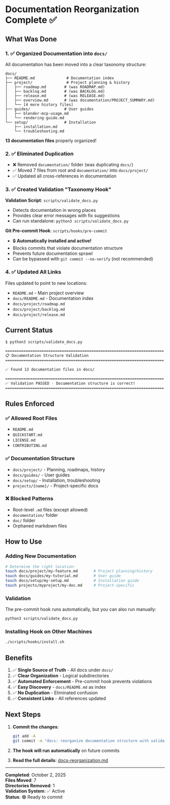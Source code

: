 # Documentation Reorganization Complete ✅

## What Was Done

### 1. ✅ Organized Documentation into `docs/`

All documentation has been moved into a clear taxonomy structure:

```
docs/
├── README.md              # Documentation index
├── project/               # Project planning & history
│   ├── roadmap.md        # (was ROADMAP.md)
│   ├── backlog.md        # (was BACKLOG.md)
│   ├── release.md        # (was RELEASE.md)
│   ├── overview.md       # (was documentation/PROJECT_SUMMARY.md)
│   └── [4 more history files]
├── guides/               # User guides
│   ├── blender-mcp-usage.md
│   └── rendering-guide.md
└── setup/                # Installation
    ├── installation.md
    └── troubleshooting.md
```

**13 documentation files** properly organized!

### 2. ✅ Eliminated Duplication

- ❌ Removed `documentation/` folder (was duplicating `docs/`)
- ✅ Moved 7 files from root and `documentation/` into `docs/project/`
- ✅ Updated all cross-references in documentation

### 3. ✅ Created Validation "Taxonomy Hook"

**Validation Script**: `scripts/validate_docs.py`
- Detects documentation in wrong places
- Provides clear error messages with fix suggestions
- Can run standalone: `python3 scripts/validate_docs.py`

**Git Pre-commit Hook**: `scripts/hooks/pre-commit`
- 🔒 **Automatically installed and active!**
- Blocks commits that violate documentation structure
- Prevents future documentation sprawl
- Can be bypassed with `git commit --no-verify` (not recommended)

### 4. ✅ Updated All Links

Files updated to point to new locations:
- `README.md` - Main project overview
- `docs/README.md` - Documentation index
- `docs/project/roadmap.md`
- `docs/project/backlog.md`
- `docs/project/release.md`

## Current Status

```bash
$ python3 scripts/validate_docs.py

======================================================================
📋 Documentation Structure Validation
======================================================================

✅ Found 13 documentation files in docs/

======================================================================
✅ Validation PASSED - Documentation structure is correct!
======================================================================
```

## Rules Enforced

### ✅ Allowed Root Files
- `README.md`
- `QUICKSTART.md`
- `LICENSE.md`
- `CONTRIBUTING.md`

### ✅ Documentation Structure
- `docs/project/` - Planning, roadmaps, history
- `docs/guides/` - User guides
- `docs/setup/` - Installation, troubleshooting
- `projects/{name}/` - Project-specific docs

### ❌ Blocked Patterns
- Root-level `.md` files (except allowed)
- `documentation/` folder
- `doc/` folder
- Orphaned markdown files

## How to Use

### Adding New Documentation

```bash
# Determine the right location:
touch docs/project/my-feature.md       # Project planning/history
touch docs/guides/my-tutorial.md       # User guide
touch docs/setup/my-setup.md           # Installation guide
touch projects/myproject/my-doc.md     # Project-specific
```

### Validation

The pre-commit hook runs automatically, but you can also run manually:

```bash
python3 scripts/validate_docs.py
```

### Installing Hook on Other Machines

```bash
./scripts/hooks/install.sh
```

## Benefits

1. ✅ **Single Source of Truth** - All docs under `docs/`
2. ✅ **Clear Organization** - Logical subdirectories
3. ✅ **Automated Enforcement** - Pre-commit hook prevents violations
4. ✅ **Easy Discovery** - `docs/README.md` as index
5. ✅ **No Duplication** - Eliminated confusion
6. ✅ **Consistent Links** - All references updated

## Next Steps

1. **Commit the changes**:
   ```bash
   git add -A
   git commit -m "docs: reorganize documentation structure with validation hook"
   ```

2. **The hook will run automatically** on future commits

3. **Read the full details**: [docs-reorganization.md](docs-reorganization.md)

---

**Completed**: October 2, 2025  
**Files Moved**: 7  
**Directories Removed**: 1  
**Validation System**: ✅ Active  
**Status**: 🟢 Ready to commit
